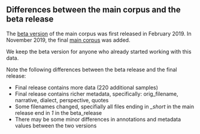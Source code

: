 ## Differences between the main corpus and the beta release

The [beta version](https://github.com/redewiedergabe/corpus/tree/master/data/beta-release) of the main corpus was first released in February 2019. In November 2019, the final [main corpus](https://github.com/redewiedergabe/corpus/tree/master/data/main) was added.

We keep the beta version for anyone who already started working with this data.

Note the following differences between the beta release and the final release:
* Final release contains more data (220 additional samples)
* Final release contains richer metadata, specifically: orig_filename, narrative, dialect, perspective, quotes
* Some filenames changed, specifially all files ending in *_short* in the main release end in *1* in the beta_release
* There may be some minor differences in annotations and metadata values between the two versions
